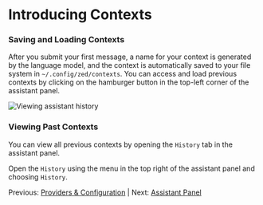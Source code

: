 # Introducing Contexts

### Saving and Loading Contexts

After you submit your first message, a name for your context is generated by the language model, and the context is automatically saved to your file system in `~/.config/zed/contexts`. You can access and load previous contexts by clicking on the hamburger button in the top-left corner of the assistant panel.

![Viewing assistant history](https://zed.dev/img/assistant/assistant-history.png)

### Viewing Past Contexts

You can view all previous contexts by opening the `History` tab in the assistant panel.

Open the `History` using the menu in the top right of the assistant panel and choosing `History`.

Previous: [Providers & Configuration](providers.md) | Next: [Assistant Panel](assistant-panel.md)
